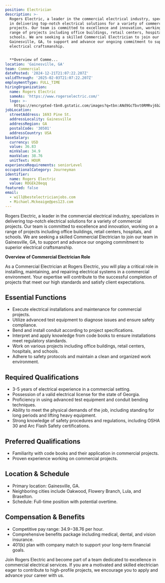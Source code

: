 ```yaml
---
position: Electrician
description: >-
  Rogers Electric, a leader in the commercial electrical industry, specializes
  in delivering top-notch electrical solutions for a variety of commercial
  projects. Our team is committed to excellence and innovation, working on a
  range of projects including office buildings, retail centers, hospitals, and
  schools. We are seeking a skilled Commercial Electrician to join our team in
  Gainesville, GA, to support and advance our ongoing commitment to superior
  electrical craftsmanship.


  **Overview of Comme...
location: 'Gainesville, GA'
team: Commercial
datePosted: '2024-12-21T21:07:22.207Z'
validThrough: '2025-02-03T21:07:22.207Z'
employmentType: FULL_TIME
hiringOrganization:
  name: Rogers Electric
  sameAs: 'https://www.rogerselectric.com/'
  logo: >-
    https://encrypted-tbn0.gstatic.com/images?q=tbn:ANd9GcTbvt0RMRvj6bZdL81Q6HJeRVl_qflQIGgp9w&s
jobLocation:
  streetAddress: 1693 Pine St.
  addressLocality: Gainesville
  addressRegion: GA
  postalCode: '30501'
  addressCountry: USA
baseSalary:
  currency: USD
  value: 36.83
  minValue: 34.9
  maxValue: 38.76
  unitText: HOUR
experienceRequirements: seniorLevel
occupationalCategory: Journeyman
identifier:
  name: Rogers Electric
  value: ROGEk28eqq
featured: false
email:
  - will@bestelectricianjobs.com
  - Michael.Mckeaige@pes123.com
---
```




Rogers Electric, a leader in the commercial electrical industry, specializes in delivering top-notch electrical solutions for a variety of commercial projects. Our team is committed to excellence and innovation, working on a range of projects including office buildings, retail centers, hospitals, and schools. We are seeking a skilled Commercial Electrician to join our team in Gainesville, GA, to support and advance our ongoing commitment to superior electrical craftsmanship.

**Overview of Commercial Electrician Role**

As a Commercial Electrician at Rogers Electric, you will play a critical role in installing, maintaining, and repairing electrical systems in a commercial environment. Your expertise will contribute to the successful completion of projects that meet our high standards and satisfy client expectations.

## Essential Functions

- Execute electrical installations and maintenance for commercial projects.
- Utilize advanced test equipment to diagnose issues and ensure safety compliance.
- Bend and install conduit according to project specifications.
- Interpret and apply knowledge from code books to ensure installations meet regulatory standards.
- Work on various projects including office buildings, retail centers, hospitals, and schools.
- Adhere to safety protocols and maintain a clean and organized work environment.

## Required Qualifications

- 3-5 years of electrical experience in a commercial setting.
- Possession of a valid electrical license for the state of Georgia.
- Proficiency in using advanced test equipment and conduit bending techniques.
- Ability to meet the physical demands of the job, including standing for long periods and lifting heavy equipment.
- Strong knowledge of safety procedures and regulations, including OSHA 30 and Arc Flash Safety certifications.

## Preferred Qualifications

- Familiarity with code books and their application in commercial projects.
- Proven experience working on commercial projects.

## Location & Schedule

- Primary location: Gainesville, GA.
- Neighboring cities include Oakwood, Flowery Branch, Lula, and Braselton.
- Schedule: Full-time position with potential overtime.

## Compensation & Benefits

- Competitive pay range: $34.9-$38.76 per hour.
- Comprehensive benefits package including medical, dental, and vision insurance.
- 401(k) plan with company match to support your long-term financial goals.

Join Rogers Electric and become part of a team dedicated to excellence in commercial electrical services. If you are a motivated and skilled electrician eager to contribute to high-profile projects, we encourage you to apply and advance your career with us.